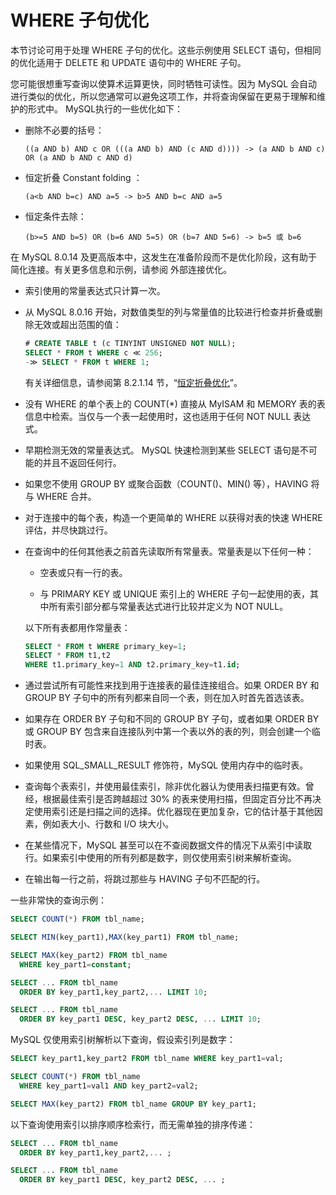 # WHERE 子句优化

本节讨论可用于处理 WHERE 子句的优化。这些示例使用 SELECT 语句，但相同的优化适用于 DELETE 和 UPDATE 语句中的 WHERE 子句。

您可能很想重写查询以使算术运算更快，同时牺牲可读性。因为 MySQL 会自动进行类似的优化，所以您通常可以避免这项工作，并将查询保留在更易于理解和维护的形式中。 MySQL执行的一些优化如下：

- 删除不必要的括号：

  `((a AND b) AND c OR (((a AND b) AND (c AND d)))) -> (a AND b AND c) OR (a AND b AND c AND d)`

- 恒定折叠 Constant folding ：

  `(a<b AND b=c) AND a=5 -> b>5 AND b=c AND a=5`

- 恒定条件去除：

   `(b>=5 AND b=5) OR (b=6 AND 5=5) OR (b=7 AND 5=6) -> b=5 或 b=6`

在 MySQL 8.0.14 及更高版本中，这发生在准备阶段而不是优化阶段，这有助于简化连接。有关更多信息和示例，请参阅 外部连接优化。

- 索引使用的常量表达式只计算一次。

- 从 MySQL 8.0.16 开始，对数值类型的列与常量值的比较进行检查并折叠或删除无效或超出范围的值：

  ```sql
  # CREATE TABLE t (c TINYINT UNSIGNED NOT NULL);
  SELECT * FROM t WHERE c ≪ 256;
  -≫ SELECT * FROM t WHERE 1;
  ```

  有关详细信息，请参阅第 8.2.1.14 节，“[恒定折叠优化](https://dev.mysql.com/doc/refman/8.0/en/constant-folding-optimization.html)”。

- 没有 WHERE 的单个表上的 COUNT(*) 直接从 MyISAM 和 MEMORY 表的表信息中检索。当仅与一个表一起使用时，这也适用于任何 NOT NULL 表达式。

- 早期检测无效的常量表达式。 MySQL 快速检测到某些 SELECT 语句是不可能的并且不返回任何行。

- 如果您不使用 GROUP BY 或聚合函数（COUNT()、MIN() 等），HAVING 将与 WHERE 合并。

- 对于连接中的每个表，构造一个更简单的 WHERE 以获得对表的快速 WHERE 评估，并尽快跳过行。

- 在查询中的任何其他表之前首先读取所有常量表。常量表是以下任何一种：

  - 空表或只有一行的表。

  - 与 PRIMARY KEY 或 UNIQUE 索引上的 WHERE 子句一起使用的表，其中所有索引部分都与常量表达式进行比较并定义为 NOT NULL。

  以下所有表都用作常量表：
  
  ```sql
  SELECT * FROM t WHERE primary_key=1;
  SELECT * FROM t1,t2
  WHERE t1.primary_key=1 AND t2.primary_key=t1.id;
  ```

- 通过尝试所有可能性来找到用于连接表的最佳连接组合。如果 ORDER BY 和 GROUP BY 子句中的所有列都来自同一个表，则在加入时首先首选该表。

- 如果存在 ORDER BY 子句和不同的 GROUP BY 子句，或者如果 ORDER BY 或 GROUP BY 包含来自连接队列中第一个表以外的表的列，则会创建一个临时表。

- 如果使用 SQL_SMALL_RESULT 修饰符，MySQL 使用内存中的临时表。

- 查询每个表索引，并使用最佳索引，除非优化器认为使用表扫描更有效。曾经，根据最佳索引是否跨越超过 30% 的表来使用扫描，但固定百分比不再决定使用索引还是扫描之间的选择。优化器现在更加复杂，它的估计基于其他因素，例如表大小、行数和 I/O 块大小。

- 在某些情况下，MySQL 甚至可以在不查阅数据文件的情况下从索引中读取行。如果索引中使用的所有列都是数字，则仅使用索引树来解析查询。

- 在输出每一行之前，将跳过那些与 HAVING 子句不匹配的行。

一些非常快的查询示例：

```sql
SELECT COUNT(*) FROM tbl_name;

SELECT MIN(key_part1),MAX(key_part1) FROM tbl_name;

SELECT MAX(key_part2) FROM tbl_name
  WHERE key_part1=constant;

SELECT ... FROM tbl_name
  ORDER BY key_part1,key_part2,... LIMIT 10;

SELECT ... FROM tbl_name
  ORDER BY key_part1 DESC, key_part2 DESC, ... LIMIT 10;
```

MySQL 仅使用索引树解析以下查询，假设索引列是数字：

```sql
SELECT key_part1,key_part2 FROM tbl_name WHERE key_part1=val;

SELECT COUNT(*) FROM tbl_name
  WHERE key_part1=val1 AND key_part2=val2;

SELECT MAX(key_part2) FROM tbl_name GROUP BY key_part1;
```

以下查询使用索引以排序顺序检索行，而无需单独的排序传递：

```sql
SELECT ... FROM tbl_name
  ORDER BY key_part1,key_part2,... ;

SELECT ... FROM tbl_name
  ORDER BY key_part1 DESC, key_part2 DESC, ... ;
```
